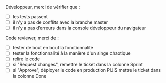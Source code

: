 Développeur, merci de vérifier que :

- [ ] les tests passent
- [ ] il n'y a pas de conflits avec la branche master
- [ ] il n'y a pas d’erreurs dans la console développeur du navigateur

Code reviewer, merci de :

- [ ] tester de bout en bout la fonctionnalité
- [ ] tester la fonctionnalité à la manière d'un singe chaotique
- [ ] relire le code
- [ ] si "Request changes", remettre le ticket dans la colonne Sprint
- [ ] si "Approve", déployer le code en production PUIS mettre le ticket dans la colonne Done
